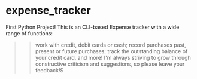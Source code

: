 # expense_tracker

First Python Project! This is an CLI-based Expense tracker with a wide range of functions:

> > work with credit, debit cards or cash;
> > record purchases past, present or future purchases;
> > track the outstanding balance of your credit card, and more!
> > I'm always striving to grow through constructive criticism and suggestions, so please leave your feedback!S
